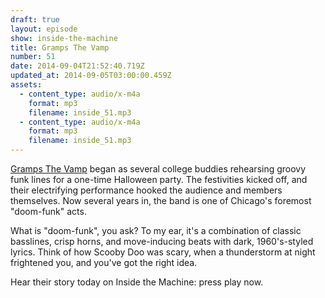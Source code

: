 ```yaml
---
draft: true
layout: episode
show: inside-the-machine
title: Gramps The Vamp
number: 51
date: 2014-09-04T21:52:40.719Z
updated_at: 2014-09-05T03:00:00.459Z
assets:
  - content_type: audio/x-m4a
    format: mp3
    filename: inside_51.mp3
  - content_type: audio/x-m4a
    format: mp3
    filename: inside_51.mp3
---
```

[Gramps The Vamp](http://grampsthevamp.com) began as several college buddies rehearsing groovy funk lines for a one-time Halloween party. The festivities kicked off, and their electrifying performance hooked the audience and members themselves. Now several years in, the band is one of Chicago's foremost "doom-funk" acts.

What is "doom-funk", you ask? To my ear, it's a combination of classic basslines, crisp horns, and move-inducing beats with dark, 1960's-styled lyrics. Think of how Scooby Doo was scary, when a thunderstorm at night frightened you, and you've got the right idea.

Hear their story today on Inside the Machine: press play now.